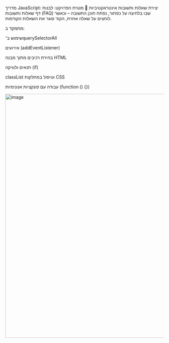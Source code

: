  מדריך JavaScript: יצירת שאלות ותשובות אינטראקטיביות
🎯 מטרת הפרויקט:
לבנות דף שאלות ותשובות (FAQ) שבו בלחיצה על כפתור, נפתח תוכן התשובה – וכאשר לוחצים על שאלה אחרת, הקוד סוגר את השאלות הקודמות.

מתמקד ב:

שימוש ב־querySelectorAll

אירועים (addEventListener)

בחירת רכיבים מתוך מבנה HTML

תנאים ולוגיקה (if)

classList וטיפול במחלקות CSS

עבודה עם פונקציות אנונימיות (function () {})

<img width="881" height="775" alt="image" src="https://github.com/user-attachments/assets/63ac1641-efeb-48b2-982e-f6951bde99c4" />
